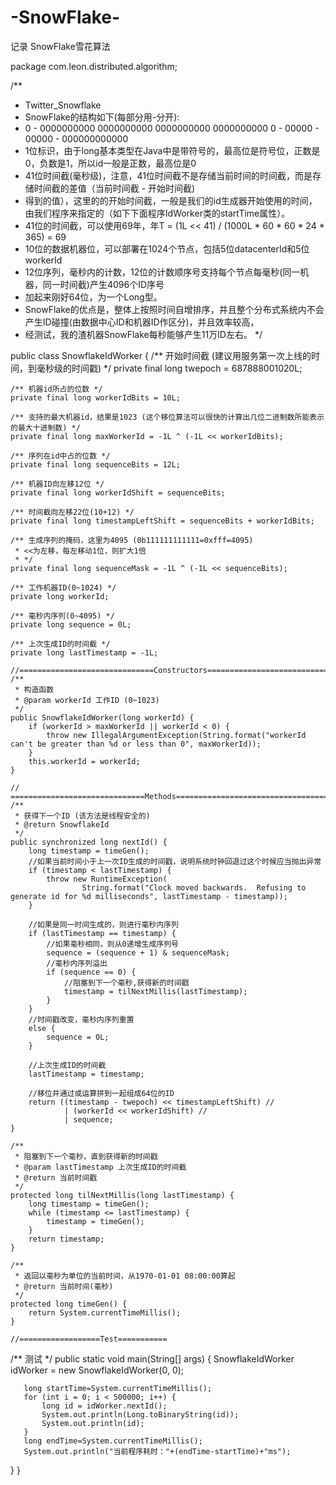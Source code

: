 # -SnowFlake-
记录 SnowFlake雪花算法

package com.leon.distributed.algorithm;

/**
* Twitter_Snowflake
* SnowFlake的结构如下(每部分用-分开):
* 0 - 0000000000 0000000000 0000000000 0000000000 0 - 00000 - 00000 - 000000000000
* 1位标识，由于long基本类型在Java中是带符号的，最高位是符号位，正数是0，负数是1，所以id一般是正数，最高位是0
* 41位时间截(毫秒级)，注意，41位时间截不是存储当前时间的时间截，而是存储时间截的差值（当前时间截 - 开始时间截)
* 得到的值），这里的的开始时间截，一般是我们的id生成器开始使用的时间，由我们程序来指定的（如下下面程序IdWorker类的startTime属性）。
* 41位的时间截，可以使用69年，年T = (1L << 41) / (1000L * 60 * 60 * 24 * 365) = 69
* 10位的数据机器位，可以部署在1024个节点，包括5位datacenterId和5位workerId
* 12位序列，毫秒内的计数，12位的计数顺序号支持每个节点每毫秒(同一机器，同一时间截)产生4096个ID序号
* 加起来刚好64位，为一个Long型。
* SnowFlake的优点是，整体上按照时间自增排序，并且整个分布式系统内不会产生ID碰撞(由数据中心ID和机器ID作区分)，并且效率较高，
* 经测试，我的渣机器SnowFlake每秒能够产生11万ID左右。
*/

public class SnowflakeIdWorker {
    /** 开始时间截 (建议用服务第一次上线的时间，到毫秒级的时间戳) */
    private final long twepoch = 687888001020L;
 
    /** 机器id所占的位数 */
    private final long workerIdBits = 10L;
 
    /** 支持的最大机器id，结果是1023 (这个移位算法可以很快的计算出几位二进制数所能表示的最大十进制数) */
    private final long maxWorkerId = -1L ^ (-1L << workerIdBits);
 
    /** 序列在id中占的位数 */
    private final long sequenceBits = 12L;
 
    /** 机器ID向左移12位 */
    private final long workerIdShift = sequenceBits;
 
    /** 时间截向左移22位(10+12) */
    private final long timestampLeftShift = sequenceBits + workerIdBits;
 
    /** 生成序列的掩码，这里为4095 (0b111111111111=0xfff=4095)
     * <<为左移，每左移动1位，则扩大1倍
     * */
    private final long sequenceMask = -1L ^ (-1L << sequenceBits);
 
    /** 工作机器ID(0~1024) */
    private long workerId;
 
    /** 毫秒内序列(0~4095) */
    private long sequence = 0L;
 
    /** 上次生成ID的时间截 */
    private long lastTimestamp = -1L;
 
    //==============================Constructors=====================================
    /**
     * 构造函数
     * @param workerId 工作ID (0~1023)
     */
    public SnowflakeIdWorker(long workerId) {
        if (workerId > maxWorkerId || workerId < 0) {
            throw new IllegalArgumentException(String.format("workerId can't be greater than %d or less than 0", maxWorkerId));
        }
        this.workerId = workerId;
    }
 
    // ==============================Methods==========================================
    /**
     * 获得下一个ID (该方法是线程安全的)
     * @return SnowflakeId
     */
    public synchronized long nextId() {
        long timestamp = timeGen();
        //如果当前时间小于上一次ID生成的时间戳，说明系统时钟回退过这个时候应当抛出异常
        if (timestamp < lastTimestamp) {
            throw new RuntimeException(
                    String.format("Clock moved backwards.  Refusing to generate id for %d milliseconds", lastTimestamp - timestamp));
        }
 
        //如果是同一时间生成的，则进行毫秒内序列
        if (lastTimestamp == timestamp) {
            //如果毫秒相同，则从0递增生成序列号
            sequence = (sequence + 1) & sequenceMask;
            //毫秒内序列溢出
            if (sequence == 0) {
                //阻塞到下一个毫秒,获得新的时间戳
                timestamp = tilNextMillis(lastTimestamp);
            }
        }
        //时间戳改变，毫秒内序列重置
        else {
            sequence = 0L;
        }
 
        //上次生成ID的时间截
        lastTimestamp = timestamp;
 
        //移位并通过或运算拼到一起组成64位的ID
        return ((timestamp - twepoch) << timestampLeftShift) //
                | (workerId << workerIdShift) //
                | sequence;
    }
 
    /**
     * 阻塞到下一个毫秒，直到获得新的时间戳
     * @param lastTimestamp 上次生成ID的时间截
     * @return 当前时间戳
     */
    protected long tilNextMillis(long lastTimestamp) {
        long timestamp = timeGen();
        while (timestamp <= lastTimestamp) {
            timestamp = timeGen();
        }
        return timestamp;
    }
 
    /**
     * 返回以毫秒为单位的当前时间，从1970-01-01 08:00:00算起
     * @return 当前时间(毫秒)
     */
    protected long timeGen() {
        return System.currentTimeMillis();
    }
    
    //==================Test===========
   /** 测试 */
   public static void main(String[] args) {
       SnowflakeIdWorker idWorker = new SnowflakeIdWorker(0, 0);

       long startTime=System.currentTimeMillis();
       for (int i = 0; i < 500000; i++) {
           long id = idWorker.nextId();
           System.out.println(Long.toBinaryString(id));
           System.out.println(id);
       }
       long endTime=System.currentTimeMillis();
       System.out.println("当前程序耗时："+(endTime-startTime)+"ms");
   }
}
 
 
 
